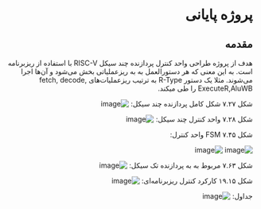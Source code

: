 
<div dir="rtl">

# پروژه پایانی

## مقدمه
هدف از پروژه طراحی واحد کنترل پردازنده چند سیکل RISC-V با استفاده از ریزبرنامه است. به این معنی که هر دستورالعمل به به ریزعملیاتی بخش می‌شود و آن‌ها اجرا می‌شوند. مثلا یک دستور R-Type به ترتیب ریزعملیات‌های fetch, decode, ExecuteR,AluWB را طی میکند.


شکل ۷.۲۷ شکل کامل پردازنده چند سیکل:
![image](https://github.com/Amirhosseinbayat/ComputerArchitecture-Course/assets/77579794/af68b3a4-5dc4-450a-86bb-c08271573103)

شکل ۷.۲۸ واحد کنترل چند سیکل: 
![image](https://github.com/Amirhosseinbayat/ComputerArchitecture-Course/assets/77579794/e4f673ab-4351-4f8e-b452-59e4e0f9703e)


شکل ۷.۴۵ FSM واحد کنترل:

![image](https://github.com/Amirhosseinbayat/ComputerArchitecture-Course/assets/77579794/73fca2a6-e5c1-46c5-ad43-7a77ed286151)
![image](https://github.com/Amirhosseinbayat/ComputerArchitecture-Course/assets/77579794/4f895490-f93e-412c-acae-77abd7da332a)

شکل ۷.۶۳ مربوط به به پردازنده تک سیکل:
![image](https://github.com/Amirhosseinbayat/ComputerArchitecture-Course/assets/77579794/55f267a7-2a48-4516-a4e9-4495cea652b5)

شکل ۱۹.۱۵ کارکرد کنترل ریزبرنامه‌ای:
![image](https://github.com/Amirhosseinbayat/ComputerArchitecture-Course/assets/77579794/c426f468-eaa9-4b93-8641-28b97e7d6875)

جداول:
![image](https://github.com/Amirhosseinbayat/ComputerArchitecture-Course/assets/77579794/3461312f-a874-4e48-8e8c-febec3853a49)


</div>

<div dir="ltr">  
  
